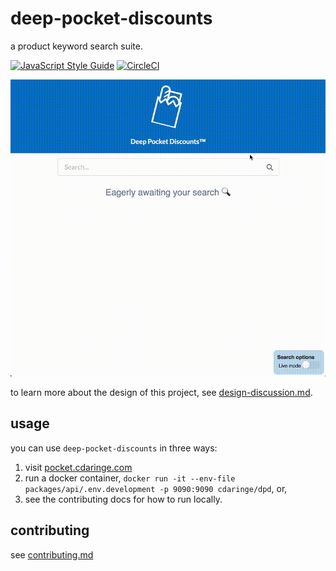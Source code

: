 # deep-pocket-discounts

a product keyword search suite.

[![JavaScript Style Guide](https://img.shields.io/badge/code_style-standard-brightgreen.svg)](https://standardjs.com) [![CircleCI](https://circleci.com/gh/cdaringe/deep-pocket-discounts/tree/master.svg?style=svg&circle-token=30a94ef304801824c027b126508075da783f6b21)](https://circleci.com/gh/cdaringe/deep-pocket-discounts/tree/master)

<img src='https://github.com/cdaringe/deep-pocket-discounts/blob/master/img/demo.gif?raw=true' />

to learn more about the design of this project, see [design-discussion.md](./design-discussion.md).

## usage

you can use `deep-pocket-discounts` in three ways:

1. visit [pocket.cdaringe.com](https://pocket.cdaringe.com)
2. run a docker container, `docker run -it --env-file packages/api/.env.development -p 9090:9090 cdaringe/dpd`, or,
3. see the contributing docs for how to run locally.

## contributing

see [contributing.md](./.github/contributing.md)

